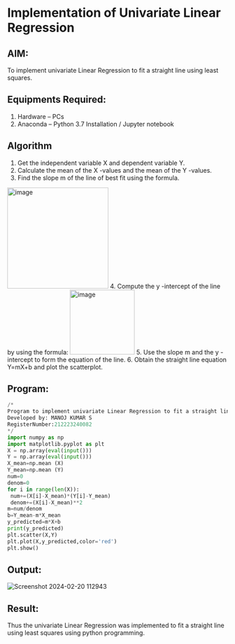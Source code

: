 # Implementation of Univariate Linear Regression
## AIM:
To implement univariate Linear Regression to fit a straight line using least squares.

## Equipments Required:
1. Hardware – PCs
2. Anaconda – Python 3.7 Installation / Jupyter notebook

## Algorithm
1. Get the independent variable X and dependent variable Y.
2. Calculate the mean of the X -values and the mean of the Y -values.
3. Find the slope m of the line of best fit using the formula. 
<img width="231" alt="image" src="https://user-images.githubusercontent.com/93026020/192078527-b3b5ee3e-992f-46c4-865b-3b7ce4ac54ad.png">
4. Compute the y -intercept of the line by using the formula:
<img width="148" alt="image" src="https://user-images.githubusercontent.com/93026020/192078545-79d70b90-7e9d-4b85-9f8b-9d7548a4c5a4.png">
5. Use the slope m and the y -intercept to form the equation of the line.
6. Obtain the straight line equation Y=mX+b and plot the scatterplot.

## Program:
```py
/*
Program to implement univariate Linear Regression to fit a straight line using least squares.
Developed by: MANOJ KUMAR S 
RegisterNumber:212223240082  
*/
import numpy as np
import matplotlib.pyplot as plt
X = np.array(eval(input()))
Y = np.array(eval(input()))
X_mean=np.mean (X)
Y_mean=np.mean (Y)
num=0
denom=0
for i in range(len(X)):
 num+=(X[i]-X_mean)*(Y[i]-Y_mean)
 denom+=(X[i]-X_mean)**2
m=num/denom
b=Y_mean-m*X_mean
y_predicted=m*X+b
print(y_predicted)
plt.scatter(X,Y)
plt.plot(X,y_predicted,color='red')
plt.show()
```

## Output:
![Screenshot 2024-02-20 112943](https://github.com/Mkumar262006/Find-the-best-fit-line-using-Least-Squares-Method/assets/147139472/335c9d34-62a0-454a-be3c-18dbffe02991)


## Result:
Thus the univariate Linear Regression was implemented to fit a straight line using least squares using python programming.
